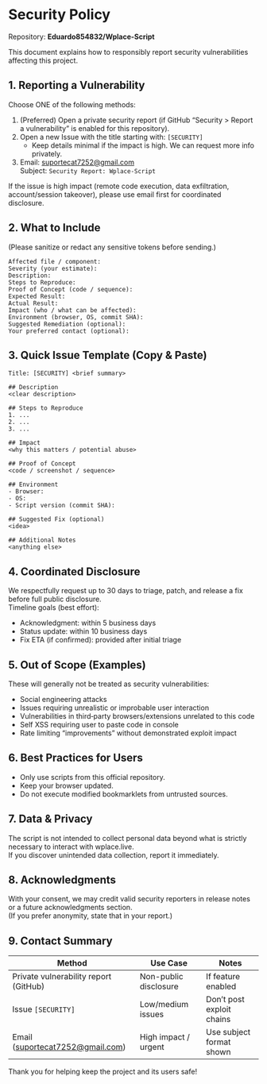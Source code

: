 # Security Policy

Repository: **Eduardo854832/Wplace-Script**

This document explains how to responsibly report security vulnerabilities affecting this project.

## 1. Reporting a Vulnerability

Choose ONE of the following methods:

1. (Preferred) Open a private security report (if GitHub “Security > Report a vulnerability” is enabled for this repository).
2. Open a new Issue with the title starting with: `[SECURITY]`  
   - Keep details minimal if the impact is high. We can request more info privately.
3. Email: suportecat7252@gmail.com  
   Subject: `Security Report: Wplace-Script`

If the issue is high impact (remote code execution, data exfiltration, account/session takeover), please use email first for coordinated disclosure.

## 2. What to Include

(Please sanitize or redact any sensitive tokens before sending.)

```
Affected file / component:
Severity (your estimate):
Description:
Steps to Reproduce:
Proof of Concept (code / sequence):
Expected Result:
Actual Result:
Impact (who / what can be affected):
Environment (browser, OS, commit SHA):
Suggested Remediation (optional):
Your preferred contact (optional):
```

## 3. Quick Issue Template (Copy & Paste)

```
Title: [SECURITY] <brief summary>

## Description
<clear description>

## Steps to Reproduce
1. ...
2. ...
3. ...

## Impact
<why this matters / potential abuse>

## Proof of Concept
<code / screenshot / sequence>

## Environment
- Browser:
- OS:
- Script version (commit SHA):

## Suggested Fix (optional)
<idea>

## Additional Notes
<anything else>
```

## 4. Coordinated Disclosure

We respectfully request up to 30 days to triage, patch, and release a fix before full public disclosure.  
Timeline goals (best effort):
- Acknowledgment: within 5 business days
- Status update: within 10 business days
- Fix ETA (if confirmed): provided after initial triage

## 5. Out of Scope (Examples)

These will generally not be treated as security vulnerabilities:
- Social engineering attacks
- Issues requiring unrealistic or improbable user interaction
- Vulnerabilities in third‑party browsers/extensions unrelated to this code
- Self XSS requiring user to paste code in console
- Rate limiting “improvements” without demonstrated exploit impact

## 6. Best Practices for Users

- Only use scripts from this official repository.
- Keep your browser updated.
- Do not execute modified bookmarklets from untrusted sources.

## 7. Data & Privacy

The script is not intended to collect personal data beyond what is strictly necessary to interact with wplace.live.  
If you discover unintended data collection, report it immediately.

## 8. Acknowledgments

With your consent, we may credit valid security reporters in release notes or a future acknowledgments section.  
(If you prefer anonymity, state that in your report.)

## 9. Contact Summary

| Method | Use Case | Notes |
|--------|----------|-------|
| Private vulnerability report (GitHub) | Non-public disclosure | If feature enabled |
| Issue `[SECURITY]` | Low/medium issues | Don’t post exploit chains |
| Email (suportecat7252@gmail.com) | High impact / urgent | Use subject format shown |

Thank you for helping keep the project and its users safe!